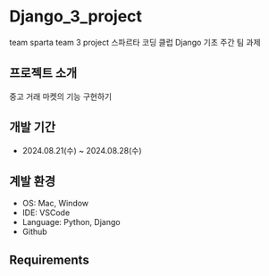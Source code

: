 # Django_3_project
team sparta team 3 project
스파르타 코딩 클럽 Django 기초 주간 팀 과제

## 프로젝트 소개
중고 거래 마켓의 기능 구현하기

## 개발 기간

- 2024.08.21(수) ~ 2024.08.28(수)

## 계발 환경

- OS: Mac, Window
- IDE: VSCode
- Language: Python, Django
- Github

## Requirements
